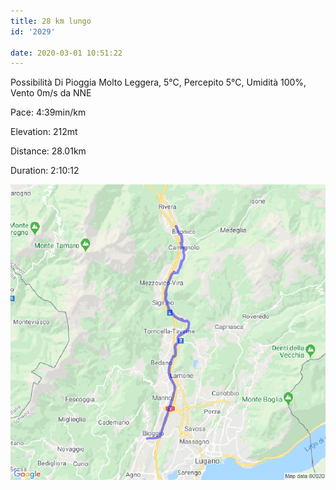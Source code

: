 ```yaml
---
title: 28 km lungo
id: '2029'

date: 2020-03-01 10:51:22
---
```


Possibilità Di Pioggia Molto Leggera, 5°C, Percepito 5°C, Umidità 100%, Vento 0m/s da NNE

Pace: 4:39min/km

Elevation: 212mt

Distance: 28.01km

Duration: 2:10:12



 
![image](/images/2021/08/20200301-activity-map.png)
